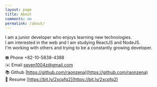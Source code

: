 ```yaml
---
layout: page
title: About
comments: no
permalink: /about/
---
```


I am a junior developer who enjoys learning new technologies.  
I am interested in the web and I am studying ReactJS and NodeJS.  
I'm working with others and trying to be a constantly growing developer.  
  
☎️ Phone  +82-10-5838-4388  
✉️ Email  [seven1004z@gmail.com](mailto:seven1004z@gmail.com)  
📚 Github [https://github.com/raonzena](https://github.com/raonzena)   
📄 Resume [https://bit.ly/2xcpfq2](https://bit.ly/2xcpfq2)




